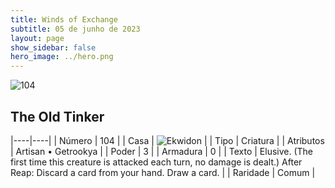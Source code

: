 ```yaml
---
title: Winds of Exchange
subtitle: 05 de junho de 2023
layout: page
show_sidebar: false
hero_image: ../hero.png
---
```


![104](https://mastervault-storage-prod.s3.amazonaws.com/media/card_front/en/600_104_fd84a51e646a_en.png)


## The Old Tinker

|----|----|
| Número | 104 |
| Casa | ![Ekwidon](https://archonarcana.com/images/thumb/3/31/Ekwidon.png/25px-Ekwidon.png "Ekwidon") |
| Tipo | Criatura |
| Atributos | Artisan • Getrookya |
| Poder | 3 |
| Armadura | 0 |
| Texto | Elusive. (The first time this creature is attacked each turn, no damage is dealt.) After Reap: Discard a card from your hand. Draw a card.  |
| Raridade | Comum |
